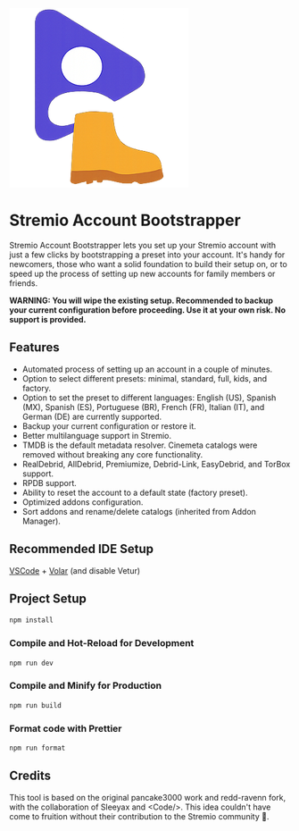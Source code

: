 ![logo](https://github.com/DryKillLogic/stremio-account-bootstrapper/blob/main/public/logo.png?raw=true)

# Stremio Account Bootstrapper

Stremio Account Bootstrapper lets you set up your Stremio account with just a few clicks by bootstrapping a preset into your account. It's handy for newcomers, those who want a solid foundation to build their setup on, or to speed up the process of setting up new accounts for family members or friends.

**WARNING: You will wipe the existing setup. Recommended to backup your current configuration before proceeding. Use it at your own risk. No support is provided.**

## Features

- Automated process of setting up an account in a couple of minutes.
- Option to select different presets: minimal, standard, full, kids, and factory.
- Option to set the preset to different languages: English (US), Spanish (MX), Spanish (ES), Portuguese (BR), French (FR), Italian (IT), and German (DE) are currently supported.
- Backup your current configuration or restore it.
- Better multilanguage support in Stremio.
- TMDB is the default metadata resolver. Cinemeta catalogs were removed without breaking any core functionality.
- RealDebrid, AllDebrid, Premiumize, Debrid-Link, EasyDebrid, and TorBox support.
- RPDB support.
- Ability to reset the account to a default state (factory preset).
- Optimized addons configuration.
- Sort addons and rename/delete catalogs (inherited from Addon Manager).

## Recommended IDE Setup

[VSCode](https://code.visualstudio.com/) + [Volar](https://marketplace.visualstudio.com/items?itemName=Vue.volar) (and disable Vetur)

## Project Setup

```sh
npm install
```

### Compile and Hot-Reload for Development

```sh
npm run dev
```

### Compile and Minify for Production

```sh
npm run build
```

### Format code with Prettier

```sh
npm run format
```

## Credits

This tool is based on the original pancake3000 work and redd-ravenn fork, with the collaboration of Sleeyax and &#60;Code/&#62;. This idea couldn't have come to fruition without their contribution to the Stremio community 🙏.
